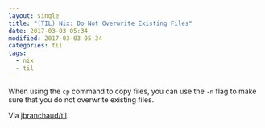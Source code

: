 ```yaml
---
layout: single
title: "(TIL) Nix: Do Not Overwrite Existing Files"
date: 2017-03-03 05:34
modified: 2017-03-03 05:34
categories: til
tags:
  - nix
  - til
---
```


When using the `cp` command to copy files, you can use the `-n` flag to make
sure that you do not overwrite existing files.

Via [jbranchaud/til](https://github.com/jbranchaud/til).
